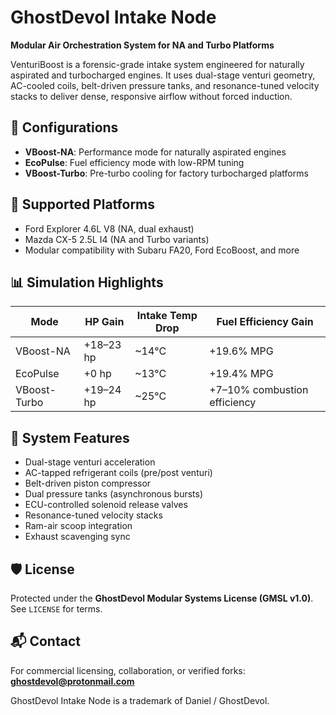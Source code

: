 # GhostDevol Intake Node

**Modular Air Orchestration System for NA and Turbo Platforms**

VenturiBoost is a forensic-grade intake system engineered for naturally aspirated and turbocharged engines. It uses dual-stage venturi geometry, AC-cooled coils, belt-driven pressure tanks, and resonance-tuned velocity stacks to deliver dense, responsive airflow without forced induction.

## 🔧 Configurations

- **VBoost-NA**: Performance mode for naturally aspirated engines  
- **EcoPulse**: Fuel efficiency mode with low-RPM tuning  
- **VBoost-Turbo**: Pre-turbo cooling for factory turbocharged platforms

## 🚗 Supported Platforms

- Ford Explorer 4.6L V8 (NA, dual exhaust)  
- Mazda CX-5 2.5L I4 (NA and Turbo variants)  
- Modular compatibility with Subaru FA20, Ford EcoBoost, and more

## 📊 Simulation Highlights

| Mode           | HP Gain     | Intake Temp Drop | Fuel Efficiency Gain |
|----------------|-------------|------------------|-----------------------|
| VBoost-NA      | +18–23 hp   | ~14°C            | +19.6% MPG  
| EcoPulse       | +0 hp       | ~13°C            | +19.4% MPG  
| VBoost-Turbo   | +19–24 hp   | ~25°C            | +7–10% combustion efficiency  

## 🧠 System Features

- Dual-stage venturi acceleration  
- AC-tapped refrigerant coils (pre/post venturi)  
- Belt-driven piston compressor  
- Dual pressure tanks (asynchronous bursts)  
- ECU-controlled solenoid release valves  
- Resonance-tuned velocity stacks  
- Ram-air scoop integration  
- Exhaust scavenging sync

## 🛡️ License

Protected under the **GhostDevol Modular Systems License (GMSL v1.0)**. See `LICENSE` for terms.

## 📬 Contact

For commercial licensing, collaboration, or verified forks:  
**ghostdevol@protonmail.com**

GhostDevol Intake Node is a trademark of Daniel / GhostDevol.
